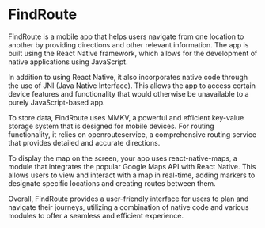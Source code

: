 # FindRoute
FindRoute is a mobile app that helps users navigate from one location to another by providing directions and other relevant information. The app is built using the React Native framework, which allows for the development of native applications using JavaScript.

In addition to using React Native, it also incorporates native code through the use of JNI (Java Native Interface). This allows the app to access certain device features and functionality that would otherwise be unavailable to a purely JavaScript-based app.

To store data, FindRoute uses MMKV, a powerful and efficient key-value storage system that is designed for mobile devices. For routing functionality, it relies on openrouteservice, a comprehensive routing service that provides detailed and accurate directions.

To display the map on the screen, your app uses react-native-maps, a module that integrates the popular Google Maps API with React Native. This allows users to view and interact with a map in real-time, adding markers to designate specific locations and creating routes between them.

Overall, FindRoute provides a user-friendly interface for users to plan and navigate their journeys, utilizing a combination of native code and various modules to offer a seamless and efficient experience.
